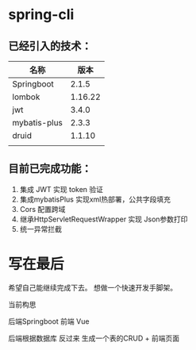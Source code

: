 # spring-cli
## 已经引入的技术：

| 名称         | 版本    |
| ------------ | ------- |
| Springboot   | 2.1.5   |
| lombok       | 1.16.22 |
| jwt          | 3.4.0   |
| mybatis-plus | 2.3.3   |
| druid        | 1.1.10  |
|              |         |

## 目前已完成功能：

1. 集成 JWT 实现 token 验证
2. 集成mybatisPlus 实现xml热部署，公共字段填充
3. Cors  配置跨域
4. 继承HttpServletRequestWrapper 实现 Json参数打印
5. 统一异常拦截

# 写在最后

希望自己能继续完成下去。
想做一个快速开发手脚架。

当前构思

后端Springboot  前端 Vue 

后端根据数据库 反过来 生成一个表的CRUD + 前端页面